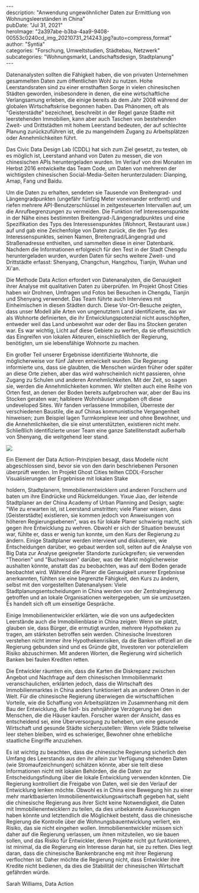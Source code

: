 \---  
description: "Anwendung ungewöhnlicher Daten zur Ermittlung von Wohnungsleerständen in China"   
pubDate: "Jul 31, 2021"   
heroImage: "2a397abe-b3ba-4aa9-9408-00553c0240cd_img_20210731_214243.jpg?auto=compress,format"   
author: "Syntia"   
categories: "Forschung, Umweltstudien, Städtebau, Netzwerk"   
subcategories: "Wohnungsmarkt, Landschaftsdesign, Stadtplanung"   
\---  

Datenanalysten sollten die Fähigkeit haben, die von privaten Unternehmen gesammelten Daten zum öffentlichen Wohl zu nutzen. Hohe Leerstandsraten sind zu einer ernsthaften Sorge in vielen chinesischen Städten geworden, insbesondere in denen, die eine wirtschaftliche Verlangsamung erleben, die einige bereits ab dem Jahr 2008 während der globalen Wirtschaftskrise begonnen haben. Das Phänomen, oft als "Geisterstädte" bezeichnet, beschreibt in der Regel ganze Städte mit leerstehenden Immobilien, kann aber auch Taschen von bestehenden Zweit- und Drittstädten mit hohem Leerstand bedeuten, der auf schlechte Planung zurückzuführen ist, die zu mangelndem Zugang zu Arbeitsplätzen oder Annehmlichkeiten führt.

Das Civic Data Design Lab (CDDL) hat sich zum Ziel gesetzt, zu testen, ob es möglich ist, Leerstand anhand von Daten zu messen, die von chinesischen APIs heruntergeladen wurden. Im Verlauf von drei Monaten im Herbst 2016 entwickelte das Team Code, um Daten von mehreren der wichtigsten chinesischen Social-Media-Seiten herunterzuladen: Dianping, Amap, Fang und Baidu.

Um die Daten zu erhalten, sendeten sie Tausende von Breitengrad- und Längengradpunkten (ungefähr fünfzig Meter voneinander entfernt) und riefen mehrere API-Benutzerschlüssel in zeitgesteuerten Intervallen auf, um die Anrufbegrenzungen zu vermeiden. Die Funktion rief Interessenspunkte in der Nähe eines bestimmten Breitengrad-/Längengradpunktes und eine Spezifikation des Typs des Interessenspunktes (Wohnort, Restaurant usw.) auf und gab eine Zeichenfolge von Daten zurück, die den Typ des Interessenspunktes, seinen Namen, Breitengrad/Längengrad und Straßenadresse enthielten, und sammelten diese in einer Datenbank. Nachdem die Informationen erfolgreich für den Test in der Stadt Chengdu heruntergeladen wurden, wurden Daten für sechs weitere Zweit- und Drittstädte erfasst: Shenyang, Changchun, Hangzhou, Tianjin, Wuhan und Xi'an.

Die Methode Data Action erfordert von Datenanalysten, die Genauigkeit ihrer Analyse mit qualitativen Daten zu überprüfen. Im Projekt Ghost Cities haben wir Drohnen, Umfragen und Fotos bei Besuchen in Chengdu, Tianjin und Shenyang verwendet. Das Team führte auch Interviews mit Einheimischen in diesen Städten durch. Diese Vor-Ort-Besuche zeigten, dass unser Modell alle Arten von ungenutztem Land identifizierte, das wir als Wohnorte definierten, die ihr Entwicklungspotenzial nicht ausschöpften, entweder weil das Land unbewohnt war oder der Bau ins Stocken geraten war. Es war wichtig, Licht auf diese Gebiete zu werfen, da sie offensichtlich das Eingreifen von lokalen Akteuren, einschließlich der Regierung, benötigten, um sie lebensfähige Wohnorte zu machen.

Ein großer Teil unserer Ergebnisse identifizierte Wohnorte, die möglicherweise vor fünf Jahren entwickelt wurden. Die Regierung informierte uns, dass sie glaubten, die Menschen würden früher oder später an diese Orte ziehen, aber das wird wahrscheinlich nicht passieren, ohne Zugang zu Schulen und anderen Annehmlichkeiten. Mit der Zeit, so sagen sie, werden die Annehmlichkeiten kommen. Wir stellten auch eine Reihe von Orten fest, an denen der Boden bereits aufgebrochen war, aber der Bau ins Stocken geraten war; halbleere Wohnhäuser umgaben oft diese undeveloped Sites. Wir fanden verlassene Immobilien, Überreste der verschiedenen Baustile, die auf Chinas kommunistische Vergangenheit hinweisen; zum Beispiel lagen Turmkomplexe leer und ohne Bewohner, und die Annehmlichkeiten, die sie einst unterstützten, existieren nicht mehr. Schließlich identifizierte unser Team eine ganze Satellitenstadt außerhalb von Shenyang, die weitgehend leer stand.

![](https://images.prismic.io/syntia/5edf606e-96e2-4897-91c9-86782e03750c_img_20210731_214443.jpg?auto=compress,format)

Ein Element der Data Action-Prinzipien besagt, dass Modelle nicht abgeschlossen sind, bevor sie von den darin beschriebenen Personen überprüft werden. Im Projekt Ghost Cities teilten CDDL-Forscher Visualisierungen der Ergebnisse mit lokalen Stake

holdern, Stadtplanern, Immobilienentwicklern und anderen Forschern und baten um ihre Eindrücke und Rückmeldungen. Yixue Jiao, der leitende Stadtplaner an der China Academy of Urban Planning and Design, sagte: "Wie zu erwarten ist, ist Leerstand umstritten; viele Planer wissen, dass \[Geisterstädte\] existieren, sie kommen jedoch von Anweisungen von höheren Regierungsebenen", was es für lokale Planer schwierig macht, sich gegen ihre Entwicklung zu wehren. Obwohl er sich der Situation bewusst war, fühlte er, dass er wenig tun konnte, um den Kurs der Regierung zu ändern. Einige Stadtplaner werden interviewt und diskutieren, wie Entscheidungen darüber, wo gebaut werden soll, selten auf die Analyse von Big Data zur Analyse geeigneter Standorte zurückgreifen; sie verwenden "Theorien" und "Buchwissen" darüber, was der Markt möglicherweise aushalten könnte, anstatt das zu beobachten, was auf dem Boden gerade beobachtet wird. Während die Planer die Genauigkeit unserer Ergebnisse anerkannten, fühlten sie eine begrenzte Fähigkeit, den Kurs zu ändern, selbst mit den vorgestellten Datenanalysen: Viele Stadtplanungsentscheidungen in China werden von der Zentralregierung getroffen und an lokale Organisationen weitergegeben, um sie umzusetzen. Es handelt sich oft um einseitige Gespräche.

Einige Immobilienentwickler erklärten, wie die von uns aufgedeckten Leerstände auch die Immobilienblase in China zeigen: Wenn sie platzt, glauben sie, dass Bürger, die ermutigt wurden, mehrere Hypotheken zu tragen, am stärksten betroffen sein werden. Chinesische Investoren verstehen nicht immer ihre Hypothekenrisiken, da die Banken offiziell an die Regierung gebunden sind und es Gründe gibt, Investoren vor potenziellem Risiko abzuschirmen. Mit anderen Worten, die Regierung wird sicherlich Banken bei faulen Krediten retten.

Die Entwickler räumten ein, dass die Karten die Diskrepanz zwischen Angebot und Nachfrage auf dem chinesischen Immobilienmarkt veranschaulichen, erklärten jedoch, dass die Wirtschaft des Immobilienmarktes in China anders funktioniert als an anderen Orten in der Welt. Für die chinesische Regierung überwiegen die wirtschaftlichen Vorteile, wie die Schaffung von Arbeitsplätzen im Zusammenhang mit dem Bau der Entwicklung, die fünf- bis zehnjährige Verzögerung bei den Menschen, die die Häuser kaufen. Forscher waren der Ansicht, dass es entscheidend sei, eine Überversorgung zu beheben, um eine gesunde Wirtschaft und gesunde Städte sicherzustellen: Wenn viele Städte teilweise leer stehen bleiben, wird es schwieriger, Bewohner ohne erhebliche staatliche Eingriffe anzuziehen.

Es ist wichtig zu beachten, dass die chinesische Regierung sicherlich den Umfang des Leerstands aus den ihr allein zur Verfügung stehenden Daten (wie Stromaufzeichnungen) schätzen könnte, aber sie teilt diese Informationen nicht mit lokalen Behörden, die die Daten zur Entscheidungsfindung über die lokale Entwicklung verwenden könnten. Die Regierung kontrolliert die Freigabe von Daten, weil sie den Verlauf der Entwicklung lenken möchte. Obwohl es in China eine Bewegung hin zu einer mehr marktbasierten Immobilienentwicklungswirtschaft gegeben hat, sieht die chinesische Regierung aus ihrer Sicht keine Notwendigkeit, die Daten mit Immobilienentwicklern zu teilen, da dies unbekannte Auswirkungen haben könnte und letztendlich die Möglichkeit besteht, dass die chinesische Regierung die Kontrolle über die Wohnungsbauentwicklung verliert, ein Risiko, das sie nicht eingehen wollen. Immobilienentwickler müssen sich daher auf die Regierung verlassen, um ihnen mitzuteilen, wo sie bauen sollen, und das Risiko für Entwickler, deren Projekte nicht gut funktionieren, ist minimal, da die Regierung ein Interesse daran hat, sie zu retten. Dies liegt daran, dass die chinesische Bankenbranche eng mit ihrer Regierung verflochten ist. Daher möchte die Regierung nicht, dass Entwickler ihre Kredite nicht bedienen, da dies die Stabilität der chinesischen Wirtschaft gefährden würde.

Sarah Williams, Data Action
